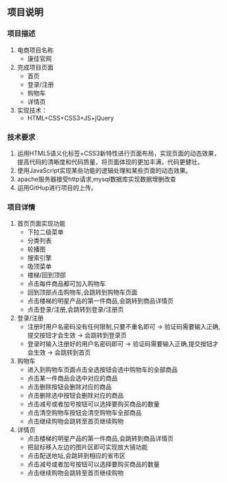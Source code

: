 ## 项目说明
### 项目描述
1. 电商项目名称
    - 康佳官网
2. 完成项目页面
    - 首页
    - 登录/注册
    - 购物车
    - 详情页
3. 实现技术：
    - HTML+CSS+CSS3+JS+jQuery
### 技术要求
1. 运用HTML5语义化标签+CSS3新特性进行页面布局，实现页面的动态效果，提高代码的清晰度和代码质量，将页面体现的更加丰满，代码更健壮。
2. 使用JavaScript实现某些功能的逻辑处理和某些页面的动态效果。
3. apache服务器接受http请求,mysql数据库实现数据增删改查
4. 运用GitHup进行项目的上传。
### 项目详情
1. 首页页面实现功能
    - 下拉二级菜单 
    - 分类列表
    - 轮播图
    - 搜索引擎
    - 吸顶菜单
    - 楼梯/回到顶部
    - 点击每件商品都可加入购物车
    - 回到顶部点击购物车,会跳转到购物车页面
    - 点击楼梯的明星产品的第一件商品,会跳转到商品详情页
    - 点击登录/注册,会跳转到登录/注册页
2. 登录/注册
    - 注册时用户名密码没有任何限制,只要不重名即可
        -> 验证码需要输入正确,提交按钮才会生效
        -> 会跳转到登录页
    - 登录时输入注册好的用户名密码即可
        -> 验证码需要输入正确,提交按钮才会生效
        -> 会跳转到首页
3. 购物车
    - 进入到购物车页面点击全选按钮会选中购物车的全部商品
    - 点击某一件商品会选中对应的商品
    - 点击删除按钮会删除对应的商品
    - 点击删除选中按钮会删除对应的商品
    - 点击减号或者加号按钮可以选择要购买商品的数量
    - 点击清空购物车按钮会清空购物车全部商品
    - 点击继续购物会跳转至首页继续购物
4. 详情页
    - 点击楼梯的明星产品的第一件商品,会跳转到商品详情页
    - 把鼠标移入左边的图片区即可实现放大镜功能
    - 点击配送地址,会跳转到相应的省市区
    - 点击减号或者加号按钮可以选择要购买商品的数量
    - 点击继续购物会跳转至首页继续购物




